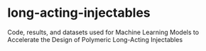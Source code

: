 # long-acting-injectables
Code, results, and datasets used for Machine Learning Models to Accelerate the Design of Polymeric Long-Acting Injectables
